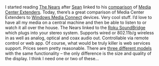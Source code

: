 I started reading [The Nears](http://www.thenears.com/) after
[Sean](http://blog.seanalexander.com/) linked to his
[comparison](http://www.thenears.com/index.php?p=80) of [Media Center
Extenders](http://www.microsoft.com/windowsxp/mediacenter/evaluation/devices/default.mspx).
Today, there’s a great comparison of Media Center Extenders to [Windows
Media
Connect](http://www.microsoft.com/windows/windowsmedia/devices/wmconnect/default.aspx)
devices. Very cool stuff. I’d love to have all my media on a central
machine and then be able to listen to or watch it all over the house.
The Nears linked to the [Roku
SoundBridge](http://www.rokulabs.com/products/soundbridge/index.php)
which plugs into your stereo system. Supports wired or 802.11b/g
wireless in as well as analog, optical and coax audio out. Controllable
via remote control or web app. Of course, what would be truly killer is
web services support. Prices seem pretty reasonable. There are [three
different
models](http://www.rokulabs.com/products/soundbridge/models.php) with
the same functionality – the only difference is the size and quality of
the display. I think I need one or two of these…
